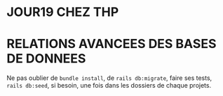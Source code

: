 # JOUR19 CHEZ THP
# RELATIONS AVANCEES DES BASES DE DONNEES
Ne pas oublier de `bundle install`, de `rails db:migrate`, faire ses tests, `rails db:seed`, si besoin, une fois dans les dossiers de chaque projets.
